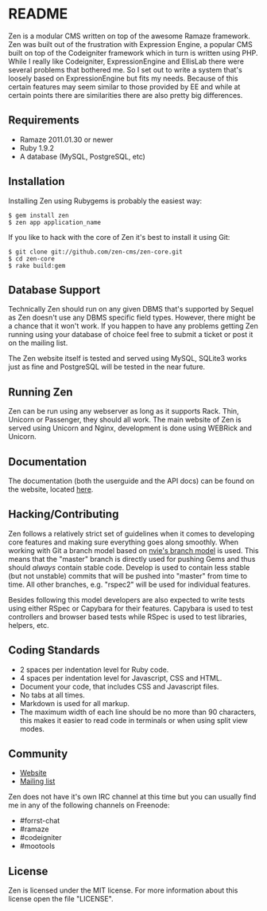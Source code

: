 # README

Zen is a modular CMS written on top of the awesome Ramaze framework. Zen was built out of 
the frustration with Expression Engine, a popular CMS built on top of the Codeigniter 
framework which in turn is written using PHP. While I really like Codeigniter, 
ExpressionEngine and EllisLab there were several problems that bothered me. So I set out 
to write a system that's loosely based on ExpressionEngine but fits my needs. Because of 
this certain features may seem similar to those provided by EE and while at certain 
points there are similarities there are also pretty big differences.

## Requirements

* Ramaze 2011.01.30 or newer 
* Ruby 1.9.2
* A database (MySQL, PostgreSQL, etc)

## Installation

Installing Zen using Rubygems is probably the easiest way:

    $ gem install zen
    $ zen app application_name

If you like to hack with the core of Zen it's best to install it using Git:

    $ git clone git://github.com/zen-cms/zen-core.git
    $ cd zen-core
    $ rake build:gem

## Database Support

Technically Zen should run on any given DBMS that's supported by Sequel as Zen doesn't
use any DBMS specific field types. However, there might be a chance that it won't work.
If you happen to have any problems getting Zen running using your database of choice
feel free to submit a ticket or post it on the mailing list.

The Zen website itself is tested and served using MySQL, SQLite3 works just as fine and
PostgreSQL will be tested in the near future.

## Running Zen

Zen can be run using any webserver as long as it supports Rack. Thin, Unicorn or Passenger,
they should all work. The main website of Zen is served using Unicorn and Nginx, 
development is done using WEBRick and Unicorn.

## Documentation

The documentation (both the userguide and the API docs) can be found on the website,
located [here][zen documentation].

## Hacking/Contributing

Zen follows a relatively strict set of guidelines when it comes to developing core features
and making sure everything goes along smoothly. When working with Git a branch model based
on [nvie's branch model][nvie branch model] is used. This means that the "master" branch
is directly used for pushing Gems and thus should *always* contain stable code. Develop
is used to contain less stable (but not unstable) commits that will be pushed into "master"
from time to time. All other branches, e.g. "rspec2" will be used for individual features.

Besides following this model developers are also expected to write tests using either
RSpec or Capybara for their features. Capybara is used to test controllers and browser 
based tests while RSpec is used to test libraries, helpers, etc.

## Coding Standards

* 2 spaces per indentation level for Ruby code.
* 4 spaces per indentation level for Javascript, CSS and HTML.
* Document your code, that includes CSS and Javascript files.
* No tabs at all times.
* Markdown is used for all markup.
* The maximum width of each line should be no more than 90 characters, this makes it 
easier to read code in terminals or when using split view modes.

## Community

* [Website][zen website]
* [Mailing list][mailing list]

Zen does not have it's own IRC channel at this time but you can usually find me in any
of the following channels on Freenode:

* \#forrst-chat
* \#ramaze
* \#codeigniter
* \#mootools

## License

Zen is licensed under the MIT license. For more information about this license open
the file "LICENSE".

[zen website]: http://zen-cms.com/
[zen documentation]: http://zen-cms.com/userguide/
[nvie branch model]: http://nvie.com/posts/a-successful-git-branching-model/
[mailing list]: https://groups.google.com/forum/#!forum/zen-cms
